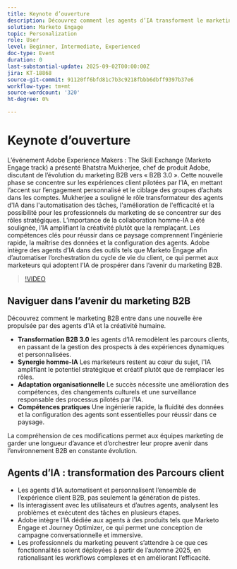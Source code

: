 ```yaml
---
title: Keynote d’ouverture
description: Découvrez comment les agents d’IA transforment le marketing B2B en B2B 3.0. Découvrez les stratégies permettant d’accroître l’efficacité, la personnalisation et les parcours client avec Marketo Engage.
solution: Marketo Engage
topic: Personalization
role: User
level: Beginner, Intermediate, Experienced
doc-type: Event
duration: 0
last-substantial-update: 2025-09-02T00:00:00Z
jira: KT-18868
source-git-commit: 91120ff6bfd81c7b3c9218fbbb6dbff9397b37e6
workflow-type: tm+mt
source-wordcount: '320'
ht-degree: 0%

---
```



# Keynote d’ouverture

L’événement Adobe Experience Makers : The Skill Exchange (Marketo Engage track) a présenté Bhatstra Mukherjee, chef de produit Adobe, discutant de l’évolution du marketing B2B vers « B2B 3.0 ». Cette nouvelle phase se concentre sur les expériences client pilotées par l’IA, en mettant l’accent sur l’engagement personnalisé et le ciblage des groupes d’achats dans les comptes. Mukherjee a souligné le rôle transformateur des agents d&#39;IA dans l&#39;automatisation des tâches, l&#39;amélioration de l&#39;efficacité et la possibilité pour les professionnels du marketing de se concentrer sur des rôles stratégiques. L’importance de la collaboration homme-IA a été soulignée, l’IA amplifiant la créativité plutôt que la remplaçant. Les compétences clés pour réussir dans ce paysage comprennent l’ingénierie rapide, la maîtrise des données et la configuration des agents. Adobe intègre des agents d’IA dans des outils tels que Marketo Engage afin d’automatiser l’orchestration du cycle de vie du client, ce qui permet aux marketeurs qui adoptent l’IA de prospérer dans l’avenir du marketing B2B.

>[!VIDEO](https://video.tv.adobe.com/v/3471477/?learn=on&enablevpops&captions=fre_fr)

## Naviguer dans l’avenir du marketing B2B

Découvrez comment le marketing B2B entre dans une nouvelle ère propulsée par des agents d’IA et la créativité humaine.

* **Transformation B2B 3.0** les agents d’IA remodèlent les parcours clients, en passant de la gestion des prospects à des expériences dynamiques et personnalisées.
* **Synergie homme-IA** Les marketeurs restent au cœur du sujet, l&#39;IA amplifiant le potentiel stratégique et créatif plutôt que de remplacer les rôles.
* **Adaptation organisationnelle** Le succès nécessite une amélioration des compétences, des changements culturels et une surveillance responsable des processus pilotés par l&#39;IA.
* **Compétences pratiques** Une ingénierie rapide, la fluidité des données et la configuration des agents sont essentielles pour réussir dans ce paysage.

La compréhension de ces modifications permet aux équipes marketing de garder une longueur d’avance et d’orchestrer leur propre avenir dans l’environnement B2B en constante évolution.

## Agents d’IA : transformation des Parcours client

* Les agents d’IA automatisent et personnalisent l’ensemble de l’expérience client B2B, pas seulement la génération de pistes.
* Ils interagissent avec les utilisateurs et d’autres agents, analysent les problèmes et exécutent des tâches en plusieurs étapes.
* Adobe intègre l’IA dédiée aux agents à des produits tels que Marketo Engage et Journey Optimizer, ce qui permet une conception de campagne conversationnelle et immersive.
* Les professionnels du marketing peuvent s’attendre à ce que ces fonctionnalités soient déployées à partir de l’automne 2025, en rationalisant les workflows complexes et en améliorant l’efficacité.
